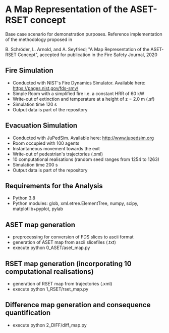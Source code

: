 # A Map Representation of the ASET-RSET concept

Base case scenario for demonstration purposes. Reference implementation of the methodology proposed in 

B. Schröder, L. Arnold, and A. Seyfried; "A Map Representation of the ASET-RSET Concept", accepted for publication in the Fire Safety Journal, 2020

## Fire Simulation

* Conducted with NIST's Fire Dynamics Simulator. Available here: https://pages.nist.gov/fds-smv/
* Simple Room with a simplified fire i.e. a constant HRR of 60 kW
* Write-out of extinction and temperature at a height of z = 2.0 m (.sf)
* Simulation time 120 s
* Output data is part of the repository

## Evacuation Simulation

* Conducted with JuPedSim. Available here: http://www.jupedsim.org
* Room occupied with 100 agents
* Instantaneous movement towards the exit
* Write-out of pedestrian's trajectories (.xml)
* 10 computational realisations (random seed ranges from 1254 to 1263)
* Simulation time 200 s
* Output data is part of the repository

## Requirements for the Analysis

* Python 3.8
* Python modules: glob, xml.etree.ElementTree, numpy, scipy, matplotlib+pyplot, pylab

## ASET map generation

* preprocessing for conversion of FDS slices to ascii format
* generation of ASET map from ascii slicefiles (.txt)
* execute python 0_ASET/aset_map.py

## RSET map generation (incorporating 10 computational realisations)

* generation of RSET map from trajectories (.xml)
* execute python 1_RSET/rset_map.py

## Difference map generation and consequence quantification

* execute python 2_DIFF/diff_map.py
